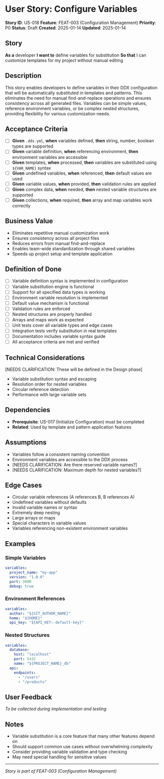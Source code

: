 # User Story: Configure Variables

**Story ID**: US-018
**Feature**: FEAT-003 (Configuration Management)
**Priority**: P0
**Status**: Draft
**Created**: 2025-01-14
**Updated**: 2025-01-14

## Story
**As a** developer
**I want to** define variables for substitution
**So that** I can customize templates for my project without manual editing

## Description
This story enables developers to define variables in their DDX configuration that will be automatically substituted in templates and patterns. This eliminates the need for manual find-and-replace operations and ensures consistency across all generated files. Variables can be simple values, reference environment variables, or be complex nested structures, providing flexibility for various customization needs.

## Acceptance Criteria
- [ ] **Given** `.ddx.yml`, **when** variables defined, **then** string, number, boolean types are supported
- [ ] **Given** variable definition, **when** referencing environment, **then** environment variables are accessible
- [ ] **Given** templates, **when** processed, **then** variables are substituted using `${VAR_NAME}` syntax
- [ ] **Given** undefined variables, **when** referenced, **then** default values are used
- [ ] **Given** variable values, **when** provided, **then** validation rules are applied
- [ ] **Given** complex data, **when** needed, **then** nested variable structures are supported
- [ ] **Given** collections, **when** required, **then** array and map variables work correctly

## Business Value
- Eliminates repetitive manual customization work
- Ensures consistency across all project files
- Reduces errors from manual find-and-replace
- Enables team-wide standardization through shared variables
- Speeds up project setup and template application

## Definition of Done
- [ ] Variable definition syntax is implemented in configuration
- [ ] Variable substitution engine is functional
- [ ] Support for all specified data types is working
- [ ] Environment variable resolution is implemented
- [ ] Default value mechanism is functional
- [ ] Validation rules are enforced
- [ ] Nested structures are properly handled
- [ ] Arrays and maps work as expected
- [ ] Unit tests cover all variable types and edge cases
- [ ] Integration tests verify substitution in real templates
- [ ] Documentation includes variable syntax guide
- [ ] All acceptance criteria are met and verified

## Technical Considerations
[NEEDS CLARIFICATION: These will be defined in the Design phase]
- Variable substitution syntax and escaping
- Resolution order for nested variables
- Circular reference detection
- Performance with large variable sets

## Dependencies
- **Prerequisite**: US-017 (Initialize Configuration) must be completed
- **Related**: Used by template and pattern application features

## Assumptions
- Variables follow a consistent naming convention
- Environment variables are accessible to the DDX process
- [NEEDS CLARIFICATION: Are there reserved variable names?]
- [NEEDS CLARIFICATION: Maximum depth for nested variables?]

## Edge Cases
- Circular variable references (A references B, B references A)
- Undefined variables without defaults
- Invalid variable names or syntax
- Extremely deep nesting
- Large arrays or maps
- Special characters in variable values
- Variables referencing non-existent environment variables

## Examples

### Simple Variables
```yaml
variables:
  project_name: "my-app"
  version: "1.0.0"
  port: 3000
  debug: true
```

### Environment References
```yaml
variables:
  author: "${GIT_AUTHOR_NAME}"
  home: "${HOME}"
  api_key: "${API_KEY:-default-key}"
```

### Nested Structures
```yaml
variables:
  database:
    host: "localhost"
    port: 5432
    name: "${PROJECT_NAME}_db"
  api:
    endpoints:
      - "/users"
      - "/products"
```

## User Feedback
*To be collected during implementation and testing*

## Notes
- Variable substitution is a core feature that many other features depend on
- Should support common use cases without overwhelming complexity
- Consider providing variable validation and type checking
- May need special handling for sensitive values

---
*Story is part of FEAT-003 (Configuration Management)*